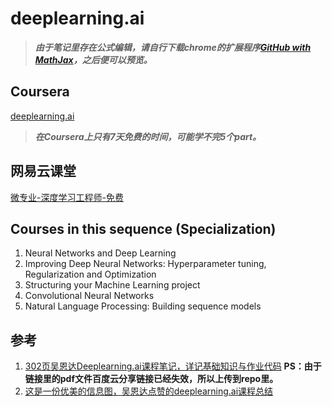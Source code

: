# deeplearning.ai

> _**由于笔记里存在公式编辑，请自行下载chrome的扩展程序[GitHub with MathJax](https://chrome.google.com/webstore/detail/github-with-mathjax/ioemnmodlmafdkllaclgeombjnmnbima)，之后便可以预览。**_

## Coursera

[deeplearning.ai](https://www.deeplearning.ai/)

> _**在Coursera上只有7天免费的时间，可能学不完5个part。**_

## 网易云课堂

[微专业-深度学习工程师-免费](http://mooc.study.163.com/smartSpec/detail/1001319001.htm)

## Courses in this sequence (Specialization)

1. Neural Networks and Deep Learning
1. Improving Deep Neural Networks: Hyperparameter tuning, Regularization and Optimization
1. Structuring your Machine Learning project
1. Convolutional Neural Networks
1. Natural Language Processing: Building sequence models

## 参考

1. [302页吴恩达Deeplearning.ai课程笔记，详记基础知识与作业代码](https://mp.weixin.qq.com/s?__biz=MzA3MzI4MjgzMw==&mid=2650737603&idx=1&sn=a8e003446dd0b3ce5a047c69330ac817&chksm=871acfbdb06d46ab8875936c608a15736f52530183102981ef2881292d914d95a168f049b54a&mpshare=1&scene=1&srcid=02083q8To1azkA7xSirpjAOK%23rd) **PS：由于链接里的pdf文件百度云分享链接已经失效，所以上传到repo里。**
1. [这是一份优美的信息图，吴恩达点赞的deeplearning.ai课程总结](https://mp.weixin.qq.com/s/n43lhGVXZzIPsqxssD9K-w)
